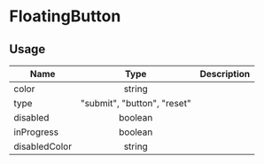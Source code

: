 <!-- 
This is an auto-generated markdown. 
You can change it in "/Users/daniel/Dev/allthings/elements/src/FloatingButton/FloatingButton.tsx" and run build:docs to update this file.
-->
# FloatingButton

## Usage
| Name        | Type           | Description  |
| ----------- |:--------------:| ------------:|
|color|string|
|type|"submit", "button", "reset"|
|disabled|boolean|
|inProgress|boolean|
|disabledColor|string|
